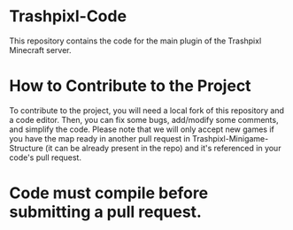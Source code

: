 # Trashpixl-Code
This repository contains the code for the main plugin of the Trashpixl Minecraft server.

# How to Contribute to the Project
To contribute to the project, you will need a local fork of this repository and a code editor. Then, you can fix some bugs, add/modify some comments, and simplify the code.
Please note that we will only accept new games if you have the map ready in another pull request in Trashpixl-Minigame-Structure (it can be already present in the repo) and it's referenced in your code's pull request.

# Code must compile before submitting a pull request.
